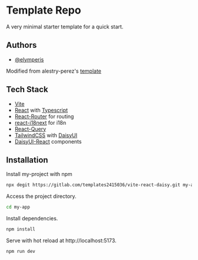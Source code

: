 # Template Repo

A very minimal starter template for a quick start.

## Authors

- [@elymperis](https://www.github.com/lymperis-e)

Modified from alestry-perez's [template](https://github.com/alestry-perez/vite-react-tailwind)

## Tech Stack

- [Vite](https://vitejs.dev/)
- [React](https://reactjs.org/) with [Typescript](https://www.typescriptlang.org/)
- [React-Router](https://reactrouter.com/) for routing
- [react-i18next](https://react.i18next.com/) for i18n
- [React-Query](https://react-query.tanstack.com/)
- [TailwindCSS](https://tailwindcss.com/) with [DaisyUI](https://daisyui.com/)
- [DaisyUI-React](https://daisyui.com/docs/react/introduction) components

## Installation

Install my-project with npm

```bash
npx degit https://gitlab.com/templates2415036/vite-react-daisy.git my-app
```

Access the project directory.

```bash
cd my-app
```

Install dependencies.

```bash
npm install
```

Serve with hot reload at http://localhost:5173.

```bash
npm run dev
```

